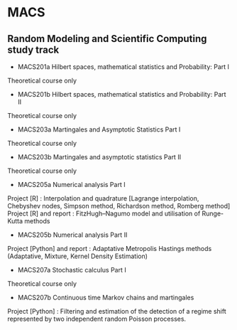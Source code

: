 # MACS
## Random Modeling and Scientific Computing study track 

- MACS201a	Hilbert spaces, mathematical statistics and Probability: Part I	

Theoretical course only

- MACS201b	Hilbert spaces, mathematical statistics and Probability: Part II

Theoretical course only		

- MACS203a	Martingales and Asymptotic Statistics Part I

Theoretical course only							

- MACS203b	Martingales and asymptotic statistics Part II	

Theoretical course only				

- MACS205a	Numerical analysis Part I		

Project [R] : Interpolation and quadrature [Lagrange interpolation, Chebyshev nodes, Simpson method, Richardson method, Romberg method]	
Project [R] and report : FitzHugh–Nagumo model and utilisation of Runge-Kutta methods			


- MACS205b	Numerical analysis Part II	

Project [Python] and report : Adaptative Metropolis Hastings methods (Adaptative, Mixture, Kernel Density Estimation)

- MACS207a	Stochastic calculus Part I		

Theoretical course only

- MACS207b	Continuous time Markov chains and martingales

Project [Python] : Filtering and estimation of the detection of a regime shift represented by two independent random Poisson processes.

